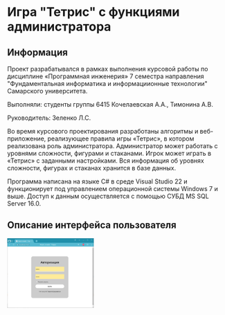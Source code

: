 # Игра "Тетрис" с функциями администратора
## Информация
Проект разрабатывался в рамках выполнения курсовой работы по дисциплине «Программная инженерия» 7 семестра направления "Фундаментальная информатика и информациионные технологии" Самарского университета.

Выполняли: студенты группы 6415 Кочелаевская А.А., Тимонина А.В.

Руководитель: Зеленко Л.С.

Во время курсового проектирования разработаны алгоритмы и веб-приложение, реализующее правила игры «Тетрис», в котором реализована роль администратора. Администратор может работать с уровнями сложности, фигурами и стаканами. Игрок может играть в «Тетрис» с заданными настройками. Вся информация об уровнях сложности, фигурах и стаканах хранится в базе данных.

Программа написана на языке С# в среде Visual Studio 22 и функционирует под управлением операционной системы Windows 7 и выше. Доступ к данным осуществляется с помощью СУБД MS SQL Server 16.0.

## Описание интерфейса пользователя

<picture>
 <img alt="YOUR-ALT-TEXT" src="images_readme/авторизация.PNG" width="200">
</picture>
